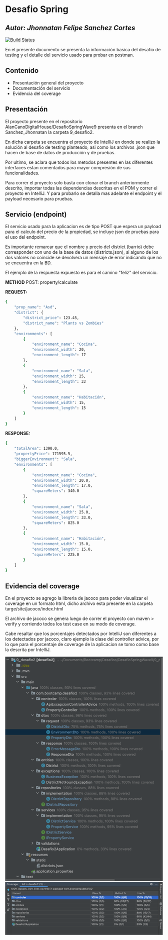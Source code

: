 # Desafio Spring
## _Autor: Jhonnatan Felipe Sanchez Cortes_


[![Build Status](https://travis-ci.org/joemccann/dillinger.svg?branch=master)](https://travis-ci.org/joemccann/dillinger)

En el presente documento se presenta la información basica del desafio de testing y el detalle del servicio usado para probar en postman.


## Contenido

- Presentación general del proyecto
- Documentación del servicio
- Evidencia del coverage

## Presentación

El proyecto presente en el repositorio AlanCanoDigitalHouse/DesafioSpringWave9 presenta en el branch Sanchez_Jhonnatan la carpeta 9_desafio2.

En dicha carpeta se encuentra el proyecto de IntelliJ en donde se realizo la solución al desafio de testing planteado, asi como los archivos .json que hacen de base de datos de producción y de pruebas.

Por ultimo, se aclara que todos los metodos presentes en las diferentes interfaces estan comentados para mayor compresión de sus funcionalidades.

Para correr el proyecto solo basta con clonar el branch anteriormente descrito, importar todas las dependencias descritas en el POM y correr el proyecto en IntelliJ. Y para probarlo se detalla mas adelante el endpoint y el payload necesario para pruebas.

## Servicio (endpoint)

El servicio usado para la aplicacion es de tipo POST que espera un payload para el calculo del precio de la propiedad, se incluye json de pruebas para el uso del endpoint.

Es importante remarcar que el nombre y precio del district (barrio) debe corresponder con uno de la base de datos (districts.json), si alguno de los dos valores no coincide se devolvera un mensaje de error indicando que no se encuentra en la BD.

El ejemplo de la respuesta expuesto es para el camino "feliz" del servicio.

**METHOD** 
POST: property/calculate


**REQUEST:**
```sh
{
    "prop_name": "Asd",
    "district": {
        "district_price": 123.45,
        "district_name": "Plants vs Zombies"
    },
    "environments": [
        {
            "environment_name": "Cocina",
            "environment_width": 20,
            "environment_length": 17
        },
        {
            "environment_name": "Sala",
            "environment_width": 25,
            "environment_length": 33
        },
        {
            "environment_name": "Habitación",
            "environment_width": 15,
            "environment_length": 15
        }
    ]
}
```

**RESPONSE:**
```sh
{
    "totalArea": 1390.0,
    "propertyPrice": 171595.5,
    "biggerEnvironment": "Sala",
    "environments": [
        {
            "environment_name": "Cocina",
            "environment_width": 20.0,
            "environment_length": 17.0,
            "squareMeters": 340.0
        },
        {
            "environment_name": "Sala",
            "environment_width": 25.0,
            "environment_length": 33.0,
            "squareMeters": 825.0
        },
        {
            "environment_name": "Habitación",
            "environment_width": 15.0,
            "environment_length": 15.0,
            "squareMeters": 225.0
        }
    ]
}
```

## Evidencia del coverage

En el proyecto se agrego la libreria de jacoco para poder visualizar el coverage en un formato html, dicho archivo esta presente en la carpeta targe/site/jacoco/index.html

El archivo de jacoco se genera luego de correr el proyecto con maven > verify y corriendo todos los test case en su modo de coverage.

Cabe resaltar que los porcentajes detectados por IntelliJ son diferentes a los detectados por jacoco, claro ejemplo la clase del controller advice, por lo que para el porcentaje de coverage de la aplicacion se tomo como base la descrita por IntelliJ.

![title](Image/coverage_1.png)
![title](Image/coverage_2.png)


